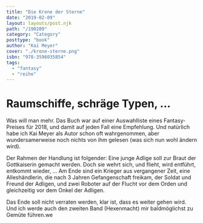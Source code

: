 ```yaml
---
title: "Die Krone der Sterne"
date: "2019-02-09"
layout: layouts/post.njk
path: "/190209"
category: "Category"
posttype: "book"
author: "Kai Meyer"
cover: "./krone-sterne.png"
isbn: "978-3596035854"
tags:
  - "fantasy"
  - "reihe"
---
```


# Raumschiffe, schräge Typen, ...

Was will man mehr. Das Buch war auf einer Auswahlliste eines Fantasy-Preises für 2018, und damit auf jeden Fall eine Empfehlung. Und natürlich habe ich Kai Meyer als Autor schon oft wahrgenommen, aber wundersamerweise noch nichts von ihm gelesen (was sich nun wohl ändern wird).

Der Rahmen der Handlung ist folgender: Eine junge Adlige soll zur Braut der Gottkaiserin gemacht werden. Doch sie wehrt sich, und flieht, wird entführt, entkommt wieder, ... Am Ende sind ein Krieger aus vergangener Zeit, eine Alleshändlerin, die nach 3 Jahren Gefangenschaft freikam, der Soldat und Freund der Adligen, und zwei Roboter auf der Flucht vor dem Orden und gleichzeitig vor dem Onkel der Adligen.

Das Ende soll nicht verraten werden, klar ist, dass es weiter gehen wird. Und ich werde auch den zweiten Band (Hexenmacht) mir baldmöglichst zu Gemüte führen.we
